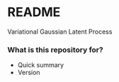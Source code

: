 # README #

Variational Gaussian Latent Process 

### What is this repository for? ###

* Quick summary
* Version
